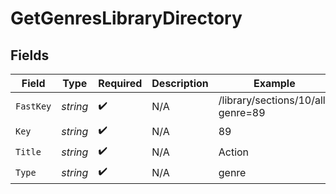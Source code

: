 # GetGenresLibraryDirectory


## Fields

| Field                             | Type                              | Required                          | Description                       | Example                           |
| --------------------------------- | --------------------------------- | --------------------------------- | --------------------------------- | --------------------------------- |
| `FastKey`                         | *string*                          | :heavy_check_mark:                | N/A                               | /library/sections/10/all?genre=89 |
| `Key`                             | *string*                          | :heavy_check_mark:                | N/A                               | 89                                |
| `Title`                           | *string*                          | :heavy_check_mark:                | N/A                               | Action                            |
| `Type`                            | *string*                          | :heavy_check_mark:                | N/A                               | genre                             |